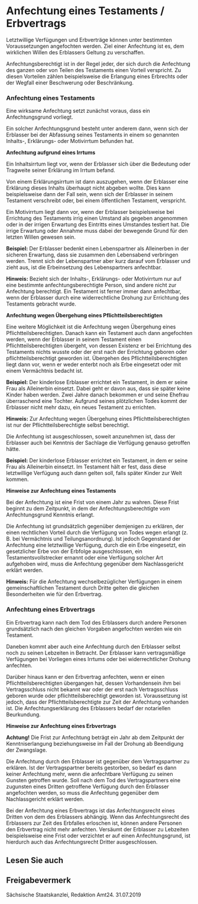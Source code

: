 # Anfechtung eines Testaments / Erbvertrags

Letztwillige Verfügungen und Erbverträge können unter bestimmten Voraussetzungen angefochten werden. Ziel einer Anfechtung ist es, dem wirklichen Willen des Erblassers Geltung zu verschaffen.

Anfechtungsberechtigt ist in der Regel jeder, der sich durch die Anfechtung des ganzen oder von Teilen des Testaments einen Vorteil verspricht. Zu diesen Vorteilen zählen beispielsweise die Erlangung eines Erbrechts oder der Wegfall einer Beschwerung oder Beschränkung.

### Anfechtung eines Testaments

Eine wirksame Anfechtung setzt zunächst voraus, dass ein Anfechtungsgrund vorliegt.

Ein solcher Anfechtungsgrund besteht unter anderem dann, wenn sich der Erblasser bei der Abfassung seines Testaments in einem so genannten Inhalts-, Erklärungs- oder Motivirrtum befunden hat.

**Anfechtung aufgrund eines Irrtums**

Ein Inhaltsirrtum liegt vor, wenn der Erblasser sich über die Bedeutung oder Tragweite seiner Erklärung im Irrtum befand.

Von einem Erklärungsirrtum ist dann auszugehen, wenn der Erblasser eine Erklärung dieses Inhalts überhaupt nicht abgeben wollte. Dies kann beispielsweise dann der Fall sein, wenn sich der Erblasser in seinem Testament verschreibt oder, bei einem öffentlichen Testament, verspricht.

Ein Motivirrtum liegt dann vor, wenn der Erblasser beispielsweise bei Errichtung des Testaments irrig einen Umstand als gegeben angenommen oder in der irrigen Erwartung des Eintritts eines Umstandes testiert hat. Die irrige Erwartung oder Annahme muss dabei der bewegende Grund für den letzten Willen gewesen sein.

**Beispiel:** Der Erblasser bedenkt einen Lebenspartner als Alleinerben in der sicheren Erwartung, dass sie zusammen den Lebensabend verbringen werden. Trennt sich der Lebenspartner aber kurz darauf vom Erblasser und zieht aus, ist die Erbeinsetzung des Lebenspartners anfechtbar.

**Hinweis:** Bezieht sich der Inhalts-, Erklärungs- oder Motivirrtum nur auf eine bestimmte anfechtungsberechtigte Person, sind andere nicht zur Anfechtung berechtigt. Ein Testament ist ferner immer dann anfechtbar, wenn der Erblasser durch eine widerrechtliche Drohung zur Errichtung des Testaments gebracht wurde.

**Anfechtung wegen Übergehung eines Pflichtteilsberechtigten**

Eine weitere Möglichkeit ist die Anfechtung wegen Übergehung eines Pflichtteilsberechtigten. Danach kann ein Testament auch dann angefochten werden, wenn der Erblasser in seinem Testament einen Pflichtteilsberechtigten übergeht, von dessen Existenz er bei Errichtung des Testaments nichts wusste oder der erst nach der Errichtung geboren oder pflichtteilsberechtigt geworden ist. Übergehen des Pflichtteilsberechtigten liegt dann vor, wenn er weder enterbt noch als Erbe eingesetzt oder mit einem Vermächtnis bedacht ist.

**Beispiel:** Der kinderlose Erblasser errichtet ein Testament, in dem er seine Frau als Alleinerbin einsetzt. Dabei geht er davon aus, dass sie später keine Kinder haben werden. Zwei Jahre danach bekommen er und seine Ehefrau überraschend eine Tochter. Aufgrund seines plötzlichen Todes kommt der Erblasser nicht mehr dazu, ein neues Testament zu errichten.

**Hinweis:** Zur Anfechtung wegen Übergehung eines Pflichtteilsberechtigten ist nur der Pflichtteilsberechtigte selbst berechtigt.

Die Anfechtung ist ausgeschlossen, soweit anzunehmen ist, dass der Erblasser auch bei Kenntnis der Sachlage die Verfügung genauso getroffen hätte.

**Beispiel:** Der kinderlose Erblasser errichtet ein Testament, in dem er seine Frau als Alleinerbin einsetzt. Im Testament hält er fest, dass diese letztwillige Verfügung auch dann gelten soll, falls später Kinder zur Welt kommen.

**Hinweise zur Anfechtung eines Testaments**

Bei der Anfechtung ist eine Frist von einem Jahr zu wahren. Diese Frist beginnt zu dem Zeitpunkt, in dem der Anfechtungsberechtigte vom Anfechtungsgrund Kenntnis erlangt.

Die Anfechtung ist grundsätzlich gegenüber demjenigen zu erklären, der einen rechtlichen Vorteil durch die Verfügung von Todes wegen erlangt (z. B. bei Vermächtnis und Teilungsanordnung). Ist jedoch Gegenstand der Anfechtung eine letztwillige Verfügung, durch die ein Erbe eingesetzt, ein gesetzlicher Erbe von der Erbfolge ausgeschlossen, ein Testamentsvollstrecker ernannt oder eine Verfügung solcher Art aufgehoben wird, muss die Anfechtung gegenüber dem Nachlassgericht erklärt werden.

**Hinweis:** Für die Anfechtung wechselbezüglicher Verfügungen in einem gemeinschaftlichen Testament durch Dritte gelten die gleichen Besonderheiten wie für den Erbvertrag.

### Anfechtung eines Erbvertrags

Ein Erbvertrag kann nach dem Tod des Erblassers durch andere Personen grundsätzlich nach den gleichen Vorgaben angefochten werden wie ein Testament.

Daneben kommt aber auch eine Anfechtung durch den Erblasser selbst noch zu seinen Lebzeiten in Betracht. Der Erblasser kann vertragsmäßige Verfügungen bei Vorliegen eines Irrtums oder bei widerrechtlicher Drohung anfechten.

Darüber hinaus kann er den Erbvertrag anfechten, wenn er einen Pflichtteilsberechtigten übergangen hat, dessen Vorhandensein ihm bei Vertragsschluss nicht bekannt war oder der erst nach Vertragsschluss geboren wurde oder pflichtteilsberechtigt geworden ist. Voraussetzung ist jedoch, dass der Pflichtteilsberechtigte zur Zeit der Anfechtung vorhanden ist. Die Anfechtungserklärung des Erblassers bedarf der notariellen Beurkundung.

**Hinweise zur Anfechtung eines Erbvertrags**

**Achtung!** Die Frist zur Anfechtung beträgt ein Jahr ab dem Zeitpunkt der Kenntniserlangung beziehungsweise im Fall der Drohung ab Beendigung der Zwangslage.

Die Anfechtung durch den Erblasser ist gegenüber dem Vertragspartner zu erklären. Ist der Vertragspartner bereits gestorben, so bedarf es dann keiner Anfechtung mehr, wenn die anfechtbare Verfügung zu seinen Gunsten getroffen wurde. Soll nach dem Tod des Vertragspartners eine zugunsten eines Dritten getroffene Verfügung durch den Erblasser angefochten werden, so muss die Anfechtung gegenüber dem Nachlassgericht erklärt werden.

Bei der Anfechtung eines Erbvertrags ist das Anfechtungsrecht eines Dritten von dem des Erblassers abhängig. Wenn das Anfechtungsrecht des Erblassers zur Zeit des Erbfalles erloschen ist, können andere Personen den Erbvertrag nicht mehr anfechten. Versäumt der Erblasser zu Lebzeiten beispielsweise eine Frist oder verzichtet er auf einen Anfechtungsgrund, ist hierdurch auch das Anfechtungsrecht Dritter ausgeschlossen.

## Lesen Sie auch

## Freigabevermerk

Sächsische Staatskanzlei, Redaktion Amt24. 31.07.2019
